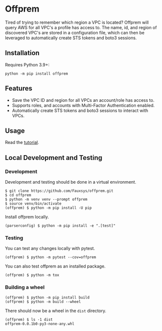 # Offprem
Tired of trying to remember which region a VPC is located? Offprem will query AWS for all VPC's a profile has access to.
The name, id, and region of discovered VPC's are stored in a configuration file, which can then be leveraged to automatically create STS tokens and boto3 sessions.

## Installation
Requires Python 3.9+:
```shell
python -m pip install offprem
```

## Features
- Save the VPC ID and region for all VPCs an account/role has access to.
- Supports roles, and accounts with Multi-Factor Authentication enabled.
- Automatically create STS tokens and boto3 sessions to interact with VPCs.

## Usage
Read the [tutorial](/docs/Tutorial.md).

## Local Development and Testing
### Development
Development and testing should be done in a virtual environment.
```shell
$ git clone https://github.com/Fauxsys/offprem.git
$ cd offprem
$ python -m venv venv --prompt offprem
$ source venv/bin/activate
(offprem) $ python -m pip install -U pip
```

Install offprem locally.
```shell
(parserconfig) $ python -m pip install -e ".[test]"
```

### Testing
You can test any changes locally with pytest.
```shell
(offprem) $ python -m pytest --cov=offprem 
```

You can also test offprem as an installed package.
```shell
(offprem) $ python -m tox
```

### Building a wheel
```shell
(offprem) $ python -m pip install build
(offprem) $ python -m build --wheel
```

There should now be a wheel in the `dist` directory.
```shell
(offprem) $ ls -1 dist
offprem-0.0.1b0-py3-none-any.whl
```